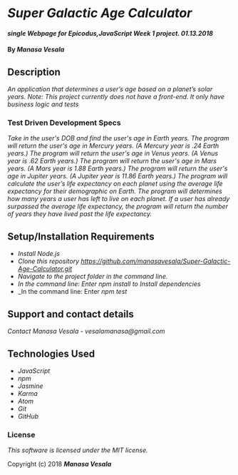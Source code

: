 # _Super Galactic Age Calculator_

#### _single Webpage for Epicodus,JavaScript Week 1 project. 01.13.2018_

#### By _**Manasa Vesala**_

## Description

_An application that determines a user’s age based on a planet’s solar years._
_Note: This project currently does not have a front-end. It only have business logic and tests_

### Test Driven Development Specs
_Take in the user's DOB and find the user's age in Earth years._
_The program will return the user's age in Mercury years. (A Mercury year is .24 Earth years.)_
_The program will return the user's age in Venus years. (A Venus year is .62 Earth years.)_
_The program will return the user's age in Mars years. (A Mars year is 1.88 Earth years.)_
_The program will return the user's age in Jupiter years. (A Jupiter year is 11.86 Earth years.)_
_The program will calculate the user’s life expectancy on each planet using the average life expectancy for their demographic on Earth._
_The program will determines how many years a user has left to live on each planet._
_If a user has already surpassed the average life expectancy, the program will return the number of years they have lived past the life expectancy._

## Setup/Installation Requirements

* _Install Node.js_
* _Clone this repository https://github.com/manasavesala/Super-Galactic-Age-Calculator.git_
* _Navigate to the project folder in the command line._
* _In the command line: Enter _npm install_ to Install dependencies_ 
* _In the command line: Enter _npm test_


## Support and contact details

_Contact Manasa Vesala - vesalamanasa@gmail.com_


## Technologies Used

* _JavaScript_
* _npm_
* _Jasmine_
* _Karma_
* _Atom_
* _Git_
* _GitHub_

### License

*This software is licensed under the MIT license.*

Copyright (c) 2018 **_Manasa Vesala_**